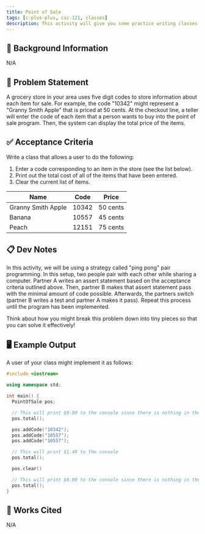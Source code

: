 ```yaml
---
title: Point of Sale
tags: [c-plus-plus, csc-121, classes]
description: This activity will give you some practice writing classes.
---
```


## 🔖 Background Information

N/A

## 🎯 Problem Statement

A grocery store in your area uses five digit codes to store information about each item for sale. For example, the code "10342" might represent a "Granny Smith Apple" that is priced at 50 cents. At the checkout line, a teller will enter the code of each item that a person wants to buy into the point of sale program. Then, the system can display the total price of the items.

## ✅ Acceptance Criteria

Write a class that allows a user to do the following:

1. Enter a code corresponding to an item in the store (see the list below).
2. Print out the total cost of all of the items that have been entered.
3. Clear the current list of items.

| Name               | Code  | Price    |
| ------------------ | ----- | -------- |
| Granny Smith Apple | 10342 | 50 cents |
| Banana             | 10557 | 45 cents |
| Peach              | 12151 | 75 cents |

## 📋 Dev Notes

In this activity, we will be using a strategy called "ping pong" pair programming. In this setup, two people pair with each other while sharing a computer. Partner A writes an assert statement based on the acceptance criteria outlined above. Then, partner B makes that assert statement pass with the minimal amount of code possible. Afterwards, the partners switch (partner B writes a test and partner A makes it pass). Repeat this process until the program has been implemented.

Think about how you might break this problem down into tiny pieces so that you can solve it effectively!

## 🖥️ Example Output

A user of your class might implement it as follows:

```cpp
#include <iostream>

using namespace std;

int main() {
  PointOfSale pos;

  // This will print $0.00 to the console since there is nothing in the list
  pos.total();

  pos.addCode("10342");
  pos.addCode("10557");
  pos.addCode("10557");

  // This will print $1.40 to the console
  pos.total();

  pos.clear()

  // This will print $0.00 to the console since there is nothing in the list
  pos.total();
}
```

## 📘 Works Cited

N/A
